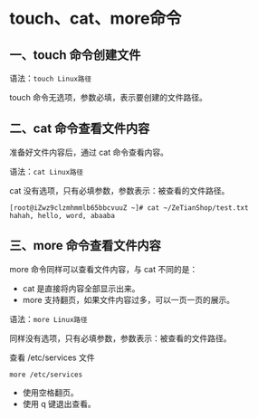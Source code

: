 # touch、cat、more命令

## 一、touch 命令创建文件

语法：`touch Linux路径`

touch 命令无选项，参数必填，表示要创建的文件路径。

## 二、cat 命令查看文件内容

准备好文件内容后，通过 cat 命令查看内容。

语法：`cat Linux路径`

cat 没有选项，只有必填参数，参数表示：被查看的文件路径。

```shell
[root@iZwz9clzmhmmlb65bbcvuuZ ~]# cat ~/ZeTianShop/test.txt
hahah, hello, word, abaaba
```

## 三、more 命令查看文件内容

more 命令同样可以查看文件内容，与 cat 不同的是：

- cat 是直接将内容全部显示出来。
- more 支持翻页，如果文件内容过多，可以一页一页的展示。

语法：`more Linux路径`

同样没有选项，只有必填参数，参数表示：被查看的文件路径。

查看 /etc/services 文件

`more /etc/services`

- 使用空格翻页。
- 使用 q 键退出查看。
